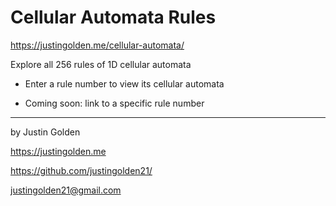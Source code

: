# Cellular Automata Rules

https://justingolden.me/cellular-automata/

Explore all 256 rules of 1D cellular automata

- Enter a rule number to view its cellular automata

- Coming soon: link to a specific rule number

<hr>

by Justin Golden

https://justingolden.me

https://github.com/justingolden21/

justingolden21@gmail.com